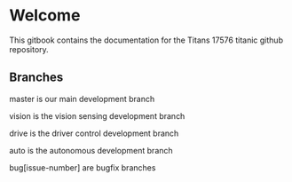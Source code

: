 # Welcome

This gitbook contains the documentation for the Titans 17576 titanic github repository.

## Branches

master is our main development branch

vision is the vision sensing development branch

drive is the driver control development branch

auto is the autonomous development branch

bug\[issue-number] are bugfix branches
